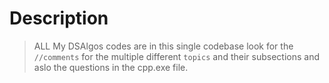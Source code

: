 # Description
> ALL My DSAlgos codes are in this single codebase
look for the `//comments` for the multiple different `topics` and their subsections and aslo the questions in the cpp.exe file.
